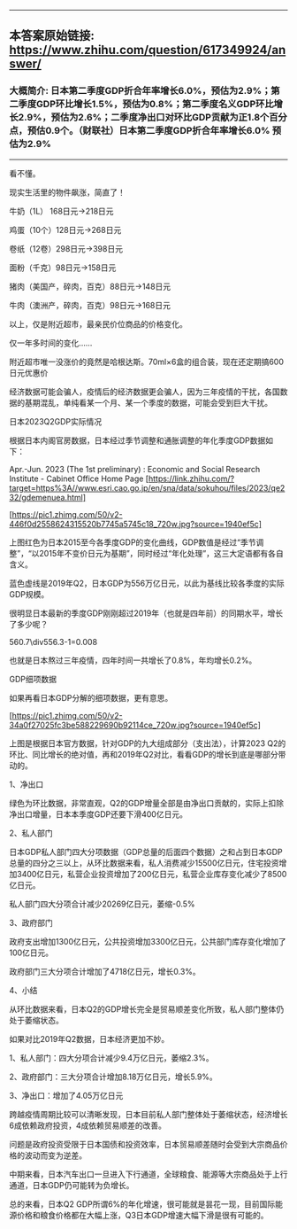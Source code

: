 ----------------------------------------
## 本答案原始链接: https://www.zhihu.com/question/617349924/answer/
### 大概简介: 日本第二季度GDP折合年率增长6.0%，预估为2.9%；第二季度GDP环比增长1.5%，预估为0.8%；第二季度名义GDP环比增长2.9%，预估为2.6%；二季度净出口对环比GDP贡献为正1.8个百分点，预估0.9个。（财联社）日本第二季度GDP折合年率增长6.0% 预估为2.9%
----------------------------------------
看不懂。

现实生活里的物件飙涨，简直了！




牛奶（1L） 168日元→218日元

鸡蛋（10个）128日元→268日元

卷纸（12卷）298日元→398日元

面粉（千克）98日元→158日元

猪肉（美国产，碎肉，百克）88日元→148日元

牛肉（澳洲产，碎肉，百克）98日元→168日元




以上，仅是附近超市，最亲民价位商品的价格变化。

仅一年多时间的变化……




附近超市唯一没涨价的竟然是哈根达斯。70ml×6盒的组合装，现在还定期搞600日元优惠价



经济数据可能会骗人，疫情后的经济数据更会骗人，因为三年疫情的干扰，各国数据的基期混乱，单纯看某一个月、某一个季度的数据，可能会受到巨大干扰。


日本2023Q2GDP实际情况

根据日本内阁官房数据，日本经过季节调整和通胀调整的年化季度GDP数据如下：

Apr.-Jun. 2023 (The 1st preliminary) : Economic and Social Research Institute - Cabinet Office Home Page [https://link.zhihu.com/?target=https%3A//www.esri.cao.go.jp/en/sna/data/sokuhou/files/2023/qe232/gdemenuea.html]

[https://pic1.zhimg.com/50/v2-446f0d2558624315520b7745a5745c18_720w.jpg?source=1940ef5c]

上图红色为日本2015至今各季度GDP的变化曲线，GDP数值是经过“季节调整”，“以2015年不变价日元为基期”，同时经过“年化处理”，这三大定语都有各自含义。

蓝色虚线是2019年Q2，日本GDP为556万亿日元，以此为基线比较各季度的实际GDP规模。

很明显日本最新的季度GDP刚刚超过2019年（也就是四年前）的同期水平，增长了多少呢？

560.7\div556.3-1=0.008

也就是日本熬过三年疫情，四年时间一共增长了0.8%，年均增长0.2%。


GDP细项数据

如果再看日本GDP分解的细项数据，更有意思。

[https://pic1.zhimg.com/50/v2-34a0f27025fc3be588229690b92114ce_720w.jpg?source=1940ef5c]

上图是根据日本官方数据，针对GDP的九大组成部分（支出法），计算2023 Q2的环比、同比增长的绝对值，再和2019年Q2对比，看看GDP的增长到底是哪部分带动的。

1、净出口

绿色为环比数据，非常直观，Q2的GDP增量全部是由净出口贡献的，实际上扣除净出口增量，日本本季度GDP还要下滑400亿日元。

2、私人部门

日本GDP私人部门四大分项数据（GDP总量的后面四个数据）之和占到日本GDP总量的四分之三以上，从环比数据来看，私人消费减少15500亿日元，住宅投资增加3400亿日元，私营企业投资增加了200亿日元，私营企业库存变化减少了8500亿日元。

私人部门四大分项合计减少20269亿日元，萎缩-0.5%

3、政府部门

政府支出增加1300亿日元，公共投资增加3300亿日元，公共部门库存变化增加了100亿日元。

政府部门三大分项合计增加了4718亿日元，增长0.3%。

4、小结

从环比数据来看，日本Q2的GDP增长完全是贸易顺差变化所致，私人部门整体仍处于萎缩状态。




如果对比2019年Q2数据，日本经济更加不妙。

1、私人部门：四大分项合计减少9.4万亿日元，萎缩2.3%。

2、政府部门：三大分项合计增加8.18万亿日元，增长5.9%。

3、净出口：增加了4.05万亿日元

跨越疫情周期比较可以清晰发现，日本目前私人部门整体处于萎缩状态，经济增长6成依赖政府投资，4成依赖贸易顺差的改善。

问题是政府投资受限于日本国债和投资效率，日本贸易顺差随时会受到大宗商品价格的波动而变为逆差。

中期来看，日本汽车出口一旦进入下行通道，全球粮食、能源等大宗商品处于上行通道，日本GDP仍可能转为负增长。

总的来看，日本Q2 GDP所谓6%的年化增速，很可能就是昙花一现，目前国际能源价格和粮食价格都在大幅上涨，Q3日本GDP增速大幅下滑是很有可能的。